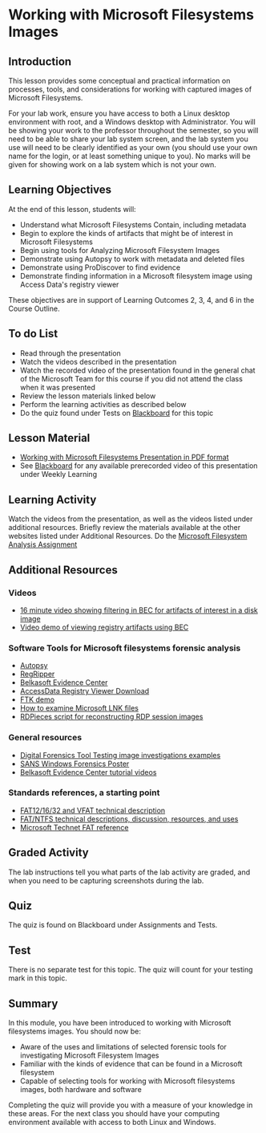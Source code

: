 # Working with Microsoft Filesystems Images

## Introduction
This lesson provides some conceptual and practical information on processes, tools, and considerations for working with captured images of Microsoft Filesystems.

For your lab work, ensure you have access to both a Linux desktop environment with root, and a Windows desktop with Administrator. You will be showing your work to the professor throughout the semester, so you will need to be able to share your lab system screen, and the lab system you use will need to be clearly identified as your own (you should use your own name for the login, or at least something unique to you). No marks will be given for showing work on a lab system which is not your own.


## Learning Objectives
At the end of this lesson, students will:
   * Understand what Microsoft Filesystems Contain, including metadata
   * Begin to explore the kinds of artifacts that might be of interest in Microsoft Filesystems
   * Begin using tools for Analyzing Microsoft Filesystem Images
   * Demonstrate using Autopsy to work with metadata and deleted files
   * Demonstrate using ProDiscover to find evidence
   * Demonstrate finding information in a Microsoft filesystem image using Access Data's registry viewer

These objectives are in support of Learning Outcomes 2, 3, 4, and 6 in the Course Outline.

## To do List
   * Read through the presentation
   * Watch the videos described in the presentation
   * Watch the recorded video of the presentation found in the general chat of the Microsoft Team for this course if you did not attend the class when it was presented
   * Review the lesson materials linked below
   * Perform the learning activities as described below
   * Do the quiz found under Tests on [Blackboard](https://gc.blackboard.com) for this topic

## Lesson Material
   * [Working with Microsoft Filesystems Presentation in PDF format](Presentations/NETS1032-21W-03-MicrosoftFilesystemImages.pdf)
  * See [Blackboard](https://gc.blackboard.com) for any available prerecorded video of this presentation under Weekly Learning

## Learning Activity
Watch the videos from the presentation, as well as the videos listed under additional resources. Briefly review the materials available at the other websites listed under Additional Resources.
Do the [Microsoft Filesystem Analysis Assignment](Labs/Lab03-Windows-Analysis.md)

## Additional Resources    

### Videos
   * [16 minute video showing filtering in BEC for artifacts of interest in a disk image](https://www.youtube.com/watch?v=47MgcL1lyww)
   * [Video demo of viewing registry artifacts using BEC](https://www.youtube.com/watch?v=WnmQ-_42IYQ)

### Software Tools for Microsoft filesystems forensic analysis
   * [Autopsy](http://sleuthkit.org/index.php)
   * [RegRipper](https://github.com/keydet89/RegRipper3.0)
   * [Belkasoft Evidence Center](https://www.youtube.com/watch?v=mu2mYMOVzyQ)
   * [AccessData Registry Viewer Download](https://accessdata.com/product-download/registry-viewer-2.0.0)
   * [FTK demo](https://www.youtube.com/watch?v=_lDDD645TbQ)
   * [How to examine Microsoft LNK files](https://belkasoft.com/forensic-analysis-of-lnk-files)
   * [RDPieces script for reconstructing RDP session images](https://github.com/brimorlabs/rdpieces)

### General resources
   * [Digital Forensics Tool Testing image investigations examples](http://dftt.sourceforge.net)
   * [SANS Windows Forensics Poster](https://www.sans.org/security-resources/posters/windows-forensics-evidence-of/75/download)
   * [Belkasoft Evidence Center tutorial videos](https://belkasoft.com/tutorials)

### Standards references, a starting point
   * [FAT12/16/32 and VFAT technical description](https://www.win.tue.nl/~aeb/linux/fs/fat/fat-1.html)
   * [FAT/NTFS technical descriptions, discussion, resources, and uses](http://www.ntfs.com)
   * [Microsoft Technet FAT reference](https://technet.microsoft.com/en-us/library/cc776720(v=ws.10).aspx)

## Graded Activity
The lab instructions tell you what parts of the lab activity are graded, and when you need to be capturing screenshots during the lab.

## Quiz

The quiz is found on Blackboard under Assignments and Tests.

## Test

There is no separate test for this topic. The quiz will count for your testing mark in this topic.

## Summary
In this module, you have been introduced to working with Microsoft filesystems images.
You should now be:
* Aware of the uses and limitations of selected forensic tools for investigating Microsoft Filesystem Images
* Familiar with the kinds of evidence that can be found in a Microsoft filesystem
* Capable of selecting tools for working with Microsoft filesystems images, both hardware and software

Completing the quiz will provide you with a measure of your knowledge in these areas. For the next class you should have your computing environment available with access to both Linux and Windows.

